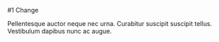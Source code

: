#1 Change

Pellentesque auctor neque nec urna. Curabitur suscipit suscipit tellus. Vestibulum dapibus nunc ac augue.
